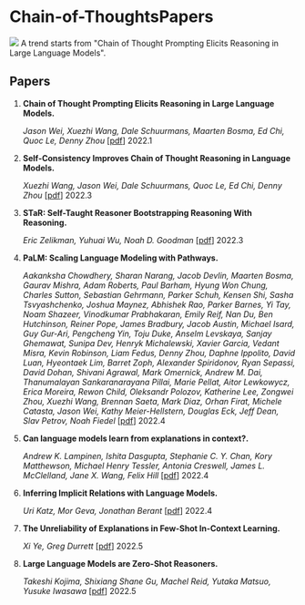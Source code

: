 # Chain-of-ThoughtsPapers
![](https://img.shields.io/github/last-commit/Timothyxxx/RetrivalLMPapers?color=green)
A trend starts from "Chain of Thought Prompting Elicits Reasoning in Large Language Models".

## Papers

1. **Chain of Thought Prompting Elicits Reasoning in Large Language Models.** 

   *Jason Wei, Xuezhi Wang, Dale Schuurmans, Maarten Bosma, Ed Chi, Quoc Le, Denny Zhou*  [[pdf](https://arxiv.org/abs/2201.11903)] 2022.1
 
2. **Self-Consistency Improves Chain of Thought Reasoning in Language Models.**  

   *Xuezhi Wang, Jason Wei, Dale Schuurmans, Quoc Le, Ed Chi, Denny Zhou*  [[pdf](https://arxiv.org/abs/2203.11171)] 2022.3
   
3. **STaR: Self-Taught Reasoner Bootstrapping Reasoning With Reasoning.** 

   *Eric Zelikman, Yuhuai Wu, Noah D. Goodman*  [[pdf](https://arxiv.org/abs/2203.14465)] 2022.3
 
4. **PaLM: Scaling Language Modeling with Pathways.** 

   *Aakanksha Chowdhery, Sharan Narang, Jacob Devlin, Maarten Bosma, Gaurav Mishra, Adam Roberts, Paul Barham, Hyung Won Chung, Charles Sutton, Sebastian Gehrmann, Parker Schuh, Kensen Shi, Sasha Tsvyashchenko, Joshua Maynez, Abhishek Rao, Parker Barnes, Yi Tay, Noam Shazeer, Vinodkumar Prabhakaran, Emily Reif, Nan Du, Ben Hutchinson, Reiner Pope, James Bradbury, Jacob Austin, Michael Isard, Guy Gur-Ari, Pengcheng Yin, Toju Duke, Anselm Levskaya, Sanjay Ghemawat, Sunipa Dev, Henryk Michalewski, Xavier Garcia, Vedant Misra, Kevin Robinson, Liam Fedus, Denny Zhou, Daphne Ippolito, David Luan, Hyeontaek Lim, Barret Zoph, Alexander Spiridonov, Ryan Sepassi, David Dohan, Shivani Agrawal, Mark Omernick, Andrew M. Dai, Thanumalayan Sankaranarayana Pillai, Marie Pellat, Aitor Lewkowycz, Erica Moreira, Rewon Child, Oleksandr Polozov, Katherine Lee, Zongwei Zhou, Xuezhi Wang, Brennan Saeta, Mark Diaz, Orhan Firat, Michele Catasta, Jason Wei, Kathy Meier-Hellstern, Douglas Eck, Jeff Dean, Slav Petrov, Noah Fiedel*  [[pdf](https://arxiv.org/abs/2204.02311)] 2022.4   
   
5. **Can language models learn from explanations in context?.** 

   *Andrew K. Lampinen, Ishita Dasgupta, Stephanie C. Y. Chan, Kory Matthewson, Michael Henry Tessler, Antonia Creswell, James L. McClelland, Jane X. Wang, Felix Hill*  [[pdf](https://arxiv.org/abs/2204.02329)] 2022.4   
   
6. **Inferring Implicit Relations with Language Models.** 

   *Uri Katz, Mor Geva, Jonathan Berant*  [[pdf](https://arxiv.org/abs/2204.13778)] 2022.4   
 
7. **The Unreliability of Explanations in Few-Shot In-Context Learning.**
  
   *Xi Ye, Greg Durrett* [[pdf](https://arxiv.org/abs/2205.03401)] 2022.5

8. **Large Language Models are Zero-Shot Reasoners.**
  
   *Takeshi Kojima, Shixiang Shane Gu, Machel Reid, Yutaka Matsuo, Yusuke Iwasawa* [[pdf](https://arxiv.org/abs/2205.11916)] 2022.5


